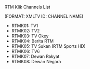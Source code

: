 RTM Klik Channels List

(FORMAT: XMLTV ID: CHANNEL NAME)

- RTMK01: TV1
- RTMK02: TV2
- RTMK03: TV Okey
- RTMK04: Berita RTM
- RTMK05: TV Sukan (RTM Sports HD)
- RTMK06: TV6
- RTMK07: Dewan Rakyat
- RTMK08: Dewan Negara